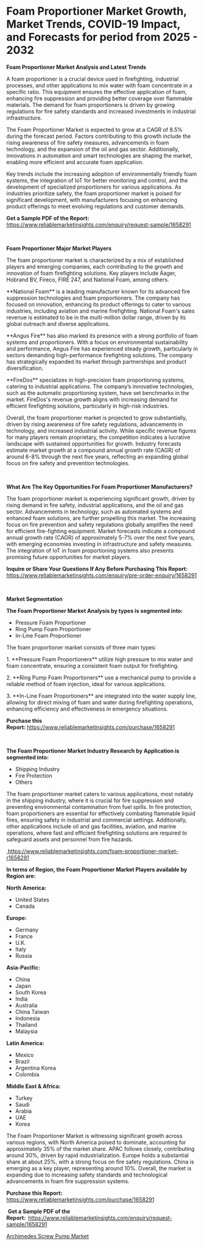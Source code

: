 <p><h1>Foam Proportioner Market Growth, Market Trends, COVID-19 Impact, and Forecasts for period from 2025 - 2032</h1></p><p><strong>Foam Proportioner Market Analysis and Latest Trends</strong></p>
<p><p>A foam proportioner is a crucial device used in firefighting, industrial processes, and other applications to mix water with foam concentrate in a specific ratio. This equipment ensures the effective application of foam, enhancing fire suppression and providing better coverage over flammable materials. The demand for foam proportioners is driven by growing regulations for fire safety standards and increased investments in industrial infrastructure.</p><p>The Foam Proportioner Market is expected to grow at a CAGR of 8.5% during the forecast period. Factors contributing to this growth include the rising awareness of fire safety measures, advancements in foam technology, and the expansion of the oil and gas sector. Additionally, innovations in automation and smart technologies are shaping the market, enabling more efficient and accurate foam application. </p><p>Key trends include the increasing adoption of environmentally friendly foam systems, the integration of IoT for better monitoring and control, and the development of specialized proportioners for various applications. As industries prioritize safety, the foam proportioner market is poised for significant development, with manufacturers focusing on enhancing product offerings to meet evolving regulations and customer demands.</p></p>
<p><strong>Get a Sample PDF of the Report:&nbsp;</strong> <a href="https://www.reliablemarketinsights.com/enquiry/request-sample/1658291?utm_campaign=3031&utm_medium=2&utm_source=Github&utm_content=ia&utm_term=08042025&utm_id=foam-proportioner">https://www.reliablemarketinsights.com/enquiry/request-sample/1658291</a></p>
<p>&nbsp;</p>
<p><strong>Foam Proportioner Major Market Players</strong></p>
<p><p>The foam proportioner market is characterized by a mix of established players and emerging companies, each contributing to the growth and innovation of foam firefighting solutions. Key players include Äager, Hobrand BV, Fireco, FIRE 247, and National Foam, among others.</p><p>**National Foam** is a leading manufacturer known for its advanced fire suppression technologies and foam proportioners. The company has focused on innovation, enhancing its product offerings to cater to various industries, including aviation and marine firefighting. National Foam's sales revenue is estimated to be in the multi-million dollar range, driven by its global outreach and diverse applications.</p><p>**Angus Fire** has also marked its presence with a strong portfolio of foam systems and proportioners. With a focus on environmental sustainability and performance, Angus Fire has experienced steady growth, particularly in sectors demanding high-performance firefighting solutions. The company has strategically expanded its market through partnerships and product diversification.</p><p>**FireDos** specializes in high-precision foam proportioning systems, catering to industrial applications. The company’s innovative technologies, such as the automatic proportioning system, have set benchmarks in the market. FireDos's revenue growth aligns with increasing demand for efficient firefighting solutions, particularly in high-risk industries.</p><p>Overall, the foam proportioner market is projected to grow substantially, driven by rising awareness of fire safety regulations, advancements in technology, and increased industrial activity. While specific revenue figures for many players remain proprietary, the competition indicates a lucrative landscape with sustained opportunities for growth. Industry forecasts estimate market growth at a compound annual growth rate (CAGR) of around 6-8% through the next five years, reflecting an expanding global focus on fire safety and prevention technologies.</p></p>
<p>&nbsp;</p>
<p><strong>What Are The Key Opportunities For Foam Proportioner Manufacturers?</strong></p>
<p><p>The foam proportioner market is experiencing significant growth, driven by rising demand in fire safety, industrial applications, and the oil and gas sector. Advancements in technology, such as automated systems and enhanced foam solutions, are further propelling this market. The increasing focus on fire prevention and safety regulations globally amplifies the need for efficient fire-fighting equipment. Market forecasts indicate a compound annual growth rate (CAGR) of approximately 5-7% over the next five years, with emerging economies investing in infrastructure and safety measures. The integration of IoT in foam proportioning systems also presents promising future opportunities for market players.</p></p>
<p><strong>Inquire or Share Your Questions If Any Before Purchasing This Report:</strong> <a href="https://www.reliablemarketinsights.com/enquiry/pre-order-enquiry/1658291?utm_campaign=3031&utm_medium=2&utm_source=Github&utm_content=ia&utm_term=08042025&utm_id=foam-proportioner">https://www.reliablemarketinsights.com/enquiry/pre-order-enquiry/1658291</a></p>
<p>&nbsp;</p>
<p><strong>Market Segmentation</strong></p>
<p><strong>The Foam Proportioner Market Analysis by types is segmented into:</strong></p>
<p><ul><li>Pressure Foam Proportioner</li><li>Ring Pump Foam Proportioner</li><li>In-Line Foam Proportioner</li></ul></p>
<p><p>The foam proportioner market consists of three main types: </p><p>1. **Pressure Foam Proportioners** utilize high pressure to mix water and foam concentrate, ensuring a consistent foam output for firefighting. </p><p>2. **Ring Pump Foam Proportioners** use a mechanical pump to provide a reliable method of foam injection, ideal for various applications.</p><p>3. **In-Line Foam Proportioners** are integrated into the water supply line, allowing for direct mixing of foam and water during firefighting operations, enhancing efficiency and effectiveness in emergency situations.</p></p>
<p><strong>Purchase this Report:&nbsp;</strong><a href="https://www.reliablemarketinsights.com/purchase/1658291?utm_campaign=3031&utm_medium=2&utm_source=Github&utm_content=ia&utm_term=08042025&utm_id=foam-proportioner">https://www.reliablemarketinsights.com/purchase/1658291</a></p>
<p>&nbsp;</p>
<p><strong>The Foam Proportioner Market Industry Research by Application is segmented into:</strong></p>
<p><ul><li>Shipping Industry</li><li>Fire Protection</li><li>Others</li></ul></p>
<p><p>The foam proportioner market caters to various applications, most notably in the shipping industry, where it is crucial for fire suppression and preventing environmental contamination from fuel spills. In fire protection, foam proportioners are essential for effectively combating flammable liquid fires, ensuring safety in industrial and commercial settings. Additionally, other applications include oil and gas facilities, aviation, and marine operations, where fast and efficient firefighting solutions are required to safeguard assets and personnel from fire hazards.</p></p>
<p><a href="https://www.reliablemarketinsights.com/foam-proportioner-market-r1658291?utm_campaign=3031&utm_medium=2&utm_source=Github&utm_content=ia&utm_term=08042025&utm_id=foam-proportioner">&nbsp;https://www.reliablemarketinsights.com/foam-proportioner-market-r1658291</a></p>
<p><strong>In terms of Region, the Foam Proportioner Market Players available by Region are:</strong></p>
<p>
    <p> <strong> North America: </strong>
        <ul>
            <li>United States</li>
            <li>Canada</li>
        </ul>
        </p> 
    <p> <strong> Europe: </strong>
        <ul>
            <li>Germany</li>
            <li>France</li>
            <li>U.K.</li>
            <li>Italy</li>
            <li>Russia</li>
        </ul>
        </p> 
    <p> <strong> Asia-Pacific: </strong>
        <ul>
            <li>China</li>
            <li>Japan</li>
            <li>South Korea</li>
            <li>India</li>
            <li>Australia</li>
            <li>China Taiwan</li>
            <li>Indonesia</li>
            <li>Thailand</li>
            <li>Malaysia</li>
        </ul>
        </p> 
    <p> <strong> Latin America: </strong>
        <ul>
            <li>Mexico</li>
            <li>Brazil</li>
            <li>Argentina Korea</li>
            <li>Colombia</li>
        </ul>
        </p> 
    <p> <strong> Middle East & Africa: </strong>
        <ul>
            <li>Turkey</li>
            <li>Saudi</li>
            <li>Arabia</li>
            <li>UAE</li>
            <li>Korea</li>
        </ul>
    </p>
    </p>
<p><p>The Foam Proportioner Market is witnessing significant growth across various regions, with North America poised to dominate, accounting for approximately 35% of the market share. APAC follows closely, contributing around 30%, driven by rapid industrialization. Europe holds a substantial share at about 25%, with a strong focus on fire safety regulations. China is emerging as a key player, representing around 10%. Overall, the market is expanding due to increasing safety standards and technological advancements in foam fire suppression systems.</p></p>
<p><strong>Purchase this Report: </strong><a href="https://www.reliablemarketinsights.com/purchase/1658291?utm_campaign=3031&utm_medium=2&utm_source=Github&utm_content=ia&utm_term=08042025&utm_id=foam-proportioner">https://www.reliablemarketinsights.com/purchase/1658291</a></p>
<p>&nbsp;<strong>Get a Sample PDF of the Report:&nbsp;&nbsp;</strong><a href="https://www.reliablemarketinsights.com/enquiry/request-sample/1658291?utm_campaign=3031&utm_medium=2&utm_source=Github&utm_content=ia&utm_term=08042025&utm_id=foam-proportioner">https://www.reliablemarketinsights.com/enquiry/request-sample/1658291</a></p>
<p><strong></strong></p>
<p><p><a href="https://github.com/tashipmhuiri/Market-Research-Report-List-1/blob/main/archimedes-screw-pump-market.md?utm_campaign=3031&utm_medium=2&utm_source=Github&utm_content=ia&utm_term=08042025&utm_id=foam-proportioner">Archimedes Screw Pump Market</a></p></p>